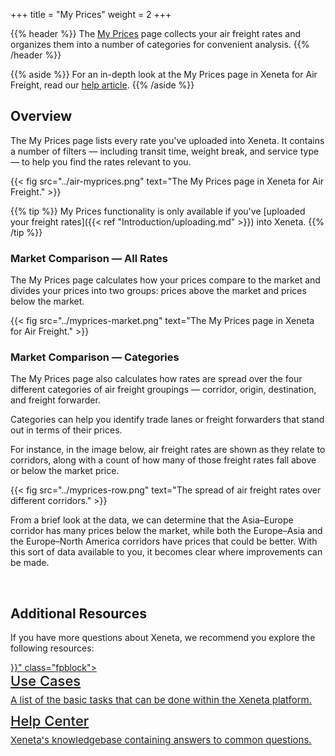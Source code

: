 +++
title = "My Prices"
weight = 2
+++

{{% header %}} The <a href="https://app.xeneta.com/air/prices/corridors" target="_blank">My Prices</a> page collects your air freight rates and organizes them into a number of categories for convenient analysis. {{% /header %}}

{{% aside %}} For an in-depth look at the My Prices page in Xeneta for Air Freight, read our <a href="https://support.xeneta.com/hc/en-us/articles/360006592233-My-Prices-Air" target="_blank">help article</a>. {{% /aside %}}

## Overview

The My Prices page lists every rate you've uploaded into Xeneta. It contains a number of filters — including transit time, weight break, and service type — to help you find the rates relevant to you.

{{< fig src="../air-myprices.png" text="The My Prices page in Xeneta for Air Freight." >}}

{{% tip %}} My Prices functionality is only available if you've [uploaded your freight rates]({{< ref "Introduction/uploading.md" >}}) into Xeneta. {{% /tip %}}

### Market Comparison — All Rates

The My Prices page calculates how your prices compare to the market and divides your prices into two groups: prices above the market and prices below the market.

{{< fig src="../myprices-market.png" text="The My Prices page in Xeneta for Air Freight." >}}

### Market Comparison — Categories

The My Prices page also calculates how rates are spread over the four different categories of air freight groupings — corridor, origin, destination, and freight forwarder.

Categories can help you identify trade lanes or freight forwarders that stand out in terms of their prices.

For instance, in the image below, air freight rates are shown as they relate to corridors, along with a count of how many of those freight rates fall above or below the market price.

{{< fig src="../myprices-row.png" text="The spread of air freight rates over different corridors." >}}

From a brief look at the data, we can determine that the Asia–Europe corridor has many prices below the market, while both the Europe–Asia and the Europe–North America corridors have prices that could be better. With this sort of data available to you, it becomes clear where improvements can be made.

<br>

## Additional Resources

If you have more questions about Xeneta, we recommend you explore the following resources:

<div>
<div style="margin-bottom:10px;">
	<a href="{{< ref "/Introduction/gettingstarted.md" >}}" class="fpblock">
	<div style="font-weight:500;font-size:22px;margin-bottom:3px;padding-bottom:4px;">Use Cases</div>
	<div style="font-size:15px;line-height:1.4;color:#212121;">A list of the basic tasks that can be done within the Xeneta platform.</div>
	</a>
</div>

<div>
	<a href="https://support.xeneta.com/hc/en-us" class="fpblock">
	<div style="font-weight:500;font-size:22px;margin-bottom:3px;padding-bottom:4px;">Help Center</div>
	<div style="font-size:15px;line-height:1.4;color:#212121;">Xeneta's knowledgebase containing answers to common questions.</div>
	</a>
</div>
</div>
